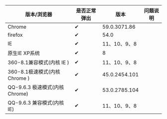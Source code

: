 
版本/浏览器 | 是否正常弹出 | 版本 | 问题说明|
---|---|---|---|
Chrome |  ✔ | 59.0.3071.86 |
firefox | ✔ |  54.0 |
IE | ✔ | 11、10、9、8|
原生IE XP系统| ✔ | 8 |
360-8.1兼容模式(内核 IE ) | ✔ | 11、10、9、8 |
360-8.1极速模式(内核 Chrome ) | ✔ | 45.0.2454.101 |
QQ-9.6.3 极速模式(内核 Chrome) | ✔  | 53.0.2785.104 |
QQ-9.6.3 兼容模式(内核 IE) | ✔ | 11、10、9、8 |
